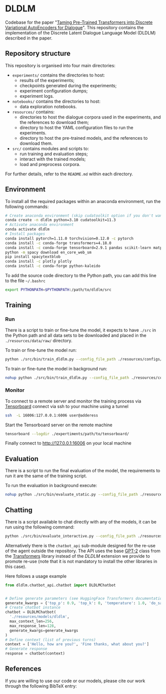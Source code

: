 # DLDLM

Codebase for the paper "[Taming Pre-Trained Transformers into Discrete Variational AutoEncoders for Dialogue](https://www.overleaf.com/read/nnvywbkzvgjn)". 
This repository contains the implementation of the Discrete Latent Dialogue Language Model (DLDLM) described in the paper.

## Repository structure

This repository is organised into four main directories:

- `experiments/` contains the directories to host:  
    - results of the experiments;
    - checkpoints generated during the experiments;
    - experiment configuration dumps;
    - experiment logs.
- `notebooks/` contains the directories to host:  
    - data exploration notebooks.
- `resources/` contains:
    - directories to host the dialogue corpora used in the experiments, and the references to download them;
    - directory to host the YAML configuration files to run the experiments.
    - directory to host the pre-trained models, and the references to download them.
- `src/` contains modules and scripts to: 
    - run training and evaluation steps;
    - interact with the trained models;
    - load and preprocess corpora.

For further details, refer to the `README.md` within each directory.

## Environment

To install all the required packages within an anaconda environment, run the following commands:

```bash
# Create anaconda environment (skip cudatoolkit option if you don't want to use the GPU)
conda create -n dldlm python=3.10 cudatoolkit=11.3
# Activate anaconda environment
conda activate dldlm
# Install packages
conda install pytorch=1.11.0 torchvision=0.12.0 -c pytorch
conda install -c conda-forge transformers=4.18.0
conda install -c conda-forge tensorboard=2.9.1 pandas scikit-learn matplotlib seaborn spacy jupyterlab
python -m spacy download en_core_web_sm
pip install spacytextblob
conda install -c plotly plotly
conda install -c conda-forge python-kaleido
```

To add the source code directory to the Python path, you can add this line to the file `~/.bashrc`

```bash
export PYTHONPATH=$PYTHONPATH:/path/to/dldlm/src
```

## Training

### Run

There is a script to train or fine-tune the model, it expects to have `./src` in the Python path and all data sets to be downloaded and placed in the `./resources/data/raw/` directory.

To train or fine-tune the model run:
```bash
python ./src/bin/train_dldlm.py --config_file_path ./resources/configs/path/to/config.yaml
```

To train or fine-tune the model in background run:

```bash
nohup python ./src/bin/train_dldlm.py --config_file_path ./resources/configs/path/to/config.yaml > experiment_"$(date '+%Y_%m_%d_%H_%M_%S')".out &
```

### Monitor

To connect to a remote server and monitor the training process via [Tensorboard](https://www.tensorflow.org/tensorboard) connect via ssh to your machine using a tunnel

```bash
ssh  -L 16006:127.0.0.1:6006 user@adderess
```

Start the Tensorboard server on the remote machine

```bash
tensorboard --logdir ./expertiments/path/to/tensorboard/
```

Finally connect to http://127.0.0.1:16006 on your local machine

## Evaluation

There is a script to run the final evaluation of the model, the requirements to run it are the same of the training script.

To run the evaluation in background execute:

```bash
nohup python ./src/bin/evaluate_static.py --config_file_path ./resources/configs/path/to/training/config.yaml > experiment_"$(date '+%Y_%m_%d_%H_%M_%S')".out &
```

## Chatting

There is a script available to chat directly with any of the models, it can be run using the following command:

```bash
python ./src/bin/evaluate_interactive.py --config_file_path ./resources/configs/path/to/inference/config.yaml > experiment_"$(date '+%Y_%m_%d_%H_%M_%S')".out &
```

Alternatively there is the `chatbot_api` sub-module designed for the re-use of the agent outside the repository.
The API uses the base [GPT-2](https://huggingface.co/docs/transformers/model_doc/gpt2) class from the [Transformers](https://huggingface.co/docs/transformers/index) library instead of the *DLDLM* extension we provide to promote re-use (note that it is not mandatory to install the other libraries in this case).

Here follows a usage example

```python
from dldlm.chatbot_api.chatbot import DLDLMChatbot


# Define generate parameters (see HuggingFace Transformers documentation)
generate_kwargs = {'top_p': 0.9, 'top_k': 0, 'temperature': 1.0, 'do_sample': True}
# Create chatbot instance
chatbot = DLDLMChatbot(
  './resources/models/dldlm',
  max_context_len=256,
  max_response_len=128,
  generate_kwargs=generate_kwargs
)
# Define context (list of previous turns)
context = ['Hello, how are you?', 'Fine thanks, what about you?']
# Generate response
response = chatbot(context)
```

## References

If you are willing to use our code or our models, please cite our work through the following BibTeX entry:

```bibtex

```